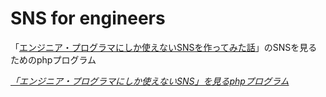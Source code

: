 # SNS for engineers

「[エンジニア・プログラマにしか使えないSNSを作ってみた話](https://qiita.com/HawkClaws/items/599d7666f55e79ef7f56)」のSNSを見るためのphpプログラム

*[「エンジニア・プログラマにしか使えないSNS」を見るphpプログラム](https://viasnake.com/php-program-for-sns-that-only-engineers-can-use/)*
